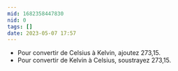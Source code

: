 ```yaml
---
mid: 1682358447830
nid: 0
tags: []
date: 2023-05-07 17:57
---
```


-   Pour convertir de Celsius à Kelvin, ajoutez 273,15.
-   Pour convertir de Kelvin à Celsius, soustrayez 273,15.
